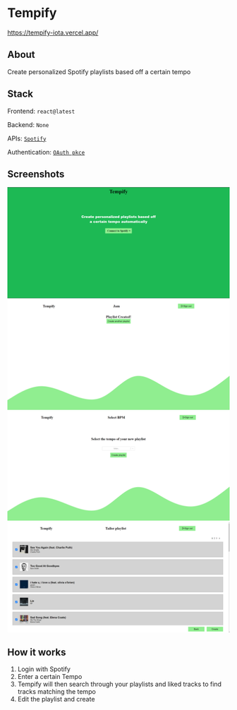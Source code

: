 # Tempify

https://tempify-iota.vercel.app/

## About
Create personalized Spotify playlists based off a certain tempo 

## Stack
Frontend: `react@latest`

Backend: `None`

APIs: [`Spotify`](https://developer.spotify.com/documentation/web-api/)

Authentication: [`OAuth pkce`](https://oauth.net/2/pkce/)

## Screenshots

![Homepage](/public/homepage.png)
![Select Tempo Page](/public/playlist_created_page.png)
![Select playlist page](/public/Selecting_playlist_page.png)
![Tailor playlist page](/public/tailor_playlist_page.png)

## How it works 
1. Login with Spotify
2. Enter a certain Tempo
3. Tempify will then search through your playlists and liked tracks to find tracks matching the tempo
4. Edit the playlist and create 
